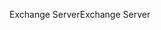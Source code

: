 <span data-ttu-id="e37cc-101">Exchange Server</span><span class="sxs-lookup"><span data-stu-id="e37cc-101">Exchange Server</span></span>